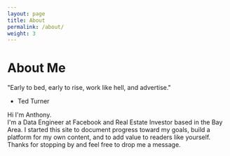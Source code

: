 ```yaml
---
layout: page
title: About
permalink: /about/
weight: 3
---
```


# **About Me**

"Early to bed, 
early to rise, 
work like hell, 
and advertise."

- Ted Turner

Hi I'm Anthony. 
<br>
I'm a Data Engineer at Facebook and Real Estate Investor based in the Bay Area. I started this site to document progress toward my goals, build a platform for my own content, and to add value to readers like yourself. Thanks for stopping by and feel free to drop me a message.

<!--
<div class="row">
{% include about/skills.html title="Programming Skills" source=site.data.programming-skills %}
{% include about/skills.html title="Other Skills" source=site.data.other-skills %}
</div>

<div class="row">
{% include about/timeline.html %}
</div>
-->
